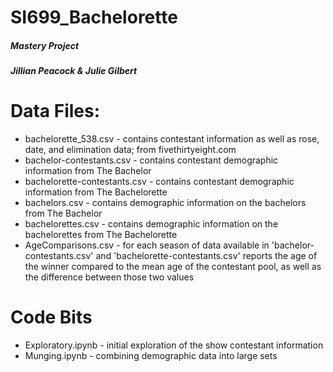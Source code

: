 # SI699_Bachelorette
##### Mastery Project
##### Jillian Peacock & Julie Gilbert


# Data Files:
* bachelorette_538.csv - contains contestant information as well as rose, date, and elimination data; from fivethirtyeight.com
* bachelor-contestants.csv - contains contestant demographic information from The Bachelor
* bachelorette-contestants.csv - contains contestant demographic information from The Bachelorette
* bachelors.csv - contains demographic information on the bachelors from The Bachelor
* bachelorettes.csv - contains demographic information on the bachelorettes from The Bachelorette
* AgeComparisons.csv - for each season of data available in 'bachelor-contestants.csv' and 'bachelorette-contestants.csv' reports the age of the winner compared to the mean age of the contestant pool, as well as the difference between those two values


# Code Bits
* Exploratory.ipynb - initial exploration of the show contestant information
* Munging.ipynb - combining demographic data into large sets
